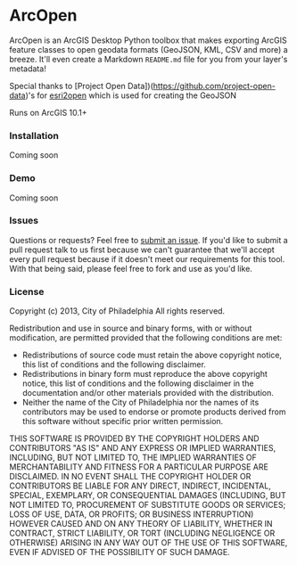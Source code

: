 # ArcOpen  

ArcOpen is an ArcGIS Desktop Python toolbox that makes exporting ArcGIS feature classes to open geodata formats (GeoJSON, KML, CSV and more) a breeze. It'll even create a Markdown `README.md` file for you from your layer's metadata!

Special thanks to [Project Open Data])(https://github.com/project-open-data)'s for [esri2open](https://github.com/project-open-data/esri2open) which is used for creating the GeoJSON  

Runs on ArcGIS 10.1+

### Installation

Coming soon

### Demo

Coming soon

### Issues
Questions or requests? Feel free to [submit an issue](https://github.com/CityOfPhiladelphia/arc-open/issues/new). If you'd like to submit a pull request talk to us first because we can't guarantee that we'll accept every pull request because if it doesn't meet our requirements for this tool. With that being said, please feel free to fork and use as you'd like.

### License

Copyright (c) 2013, City of Philadelphia All rights reserved.

Redistribution and use in source and binary forms, with or without modification, are permitted provided that the following conditions are met:

* Redistributions of source code must retain the above copyright notice, this list of conditions and the following disclaimer.
* Redistributions in binary form must reproduce the above copyright notice, this list of conditions and the following disclaimer in the documentation and/or other materials provided with the distribution.
* Neither the name of the City of Philadelphia nor the names of its contributors may be used to endorse or promote products derived from this software without specific prior written permission.  

THIS SOFTWARE IS PROVIDED BY THE COPYRIGHT HOLDERS AND CONTRIBUTORS "AS IS" AND ANY EXPRESS OR IMPLIED WARRANTIES, INCLUDING, BUT NOT LIMITED TO, THE IMPLIED WARRANTIES OF MERCHANTABILITY AND FITNESS FOR A PARTICULAR PURPOSE ARE DISCLAIMED. IN NO EVENT SHALL THE COPYRIGHT HOLDER OR CONTRIBUTORS BE LIABLE FOR ANY DIRECT, INDIRECT, INCIDENTAL, SPECIAL, EXEMPLARY, OR CONSEQUENTIAL DAMAGES (INCLUDING, BUT NOT LIMITED TO, PROCUREMENT OF SUBSTITUTE GOODS OR SERVICES; LOSS OF USE, DATA, OR PROFITS; OR BUSINESS INTERRUPTION) HOWEVER CAUSED AND ON ANY THEORY OF LIABILITY, WHETHER IN CONTRACT, STRICT LIABILITY, OR TORT (INCLUDING NEGLIGENCE OR OTHERWISE) ARISING IN ANY WAY OUT OF THE USE OF THIS SOFTWARE, EVEN IF ADVISED OF THE POSSIBILITY OF SUCH DAMAGE.


